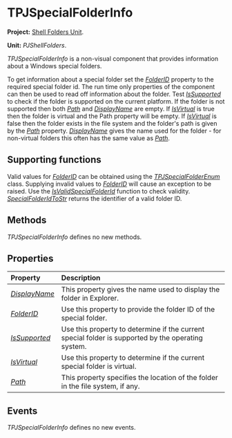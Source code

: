 <a href='Hidden comment: 
$Rev$
$Date$
'></a>

# TPJSpecialFolderInfo #

**Project:** [Shell Folders Unit](ShellFoldersUnit.md).

**Unit:** _PJShellFolders_.

_TPJSpecialFolderInfo_ is a non-visual component that provides information about a Windows special folders.

To get information about a special folder set the _[FolderID](TPJSpecialFolderInfoFolderID.md)_ property to the required special folder id. The run time only properties of the component can then be used to read off information about the folder. Test _[IsSupported](TPJSpecialFolderInfoIsSupported.md)_ to check if the folder is supported on the current platform. If the folder is not supported then both _[Path](TPJSpecialFolderInfoPath.md)_ and _[DisplayName](TPJSpecialFolderInfoDisplayName.md)_ are empty. If _[IsVirtual](TPJSpecialFolderInfoIsVirtual.md)_ is true then the folder is virtual and the Path property will be empty. If _[IsVirtual](TPJSpecialFolderInfoIsVirtual.md)_ is false then the folder exists in the file system and the folder's path is given by the _[Path](TPJSpecialFolderInfoPath.md)_ property. _[DisplayName](TPJSpecialFolderInfoDisplayName.md)_ gives the name used for the folder - for non-virtual folders this often has the same value as _[Path](TPJSpecialFolderInfoPath.md)_.

## Supporting functions ##

Valid values for _[FolderID](TPJSpecialFolderInfoFolderID.md)_ can be obtained using the _[TPJSpecialFolderEnum](TPJSpecialFolderEnum.md)_ class. Supplying invalid values to _[FolderID](TPJSpecialFolderInfoFolderID.md)_ will cause an exception to be raised. Use the _[IsValidSpecialFolderId](PJShellFoldersFunctions#IsValidSpecialFolderId.md)_ function to check validity. _[SpecialFolderIdToStr](PJShellFoldersFunctions#SpecialFolderIdToStr.md)_ returns the identifier of a valid folder ID.

## Methods ##

_TPJSpecialFolderInfo_ defines no new methods.

## Properties ##

| **Property** | **Description** |
|:-------------|:----------------|
| _[DisplayName](TPJSpecialFolderInfoDisplayName.md)_ | This property gives the name used to display the folder in Explorer. |
| _[FolderID](TPJSpecialFolderInfoFolderID.md)_ | Use this property to provide the folder ID of the special folder. |
| _[IsSupported](TPJSpecialFolderInfoIsSupported.md)_ | Use this property to determine if the current special folder is supported by the operating system. |
| _[IsVirtual](TPJSpecialFolderInfoIsVirtual.md)_ | Use this property to determine if the current special folder is virtual. |
| _[Path](TPJSpecialFolderInfoPath.md)_ | This property specifies the location of the folder in the file system, if any. |

## Events ##

_TPJSpecialFolderInfo_ defines no new events.